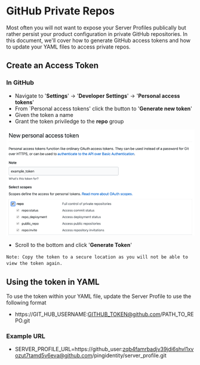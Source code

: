 # GitHub Private Repos

Most often you will not want to expose your Server Profiles publically but rather persist your product configuration in private GitHub repositories. In this document, we'll cover how to generate GitHub access tokens and how to update your YAML files to access private repos.

## Create an Access Token

### In GitHub

* Navigate to '**Settings**' -> '**Developer Settings**' -> '**Personal access tokens**'
* From `Personal access tokens' click the button to '**Generate new token**'
* Given the token a name
* Grant the token priviledge to the **repo** group

![TCP_XML S3 Cluster Variables](../images/GITHUB_PERSONAL_ACCESS_TOKEN.png)

* Scroll to the bottom and click '**Generate Token**'

```Note: Copy the token to a secure location as you will not be able to view the token again.```


## Using the token in YAML

To use the token within your YAML file, update the Server Profile to use the following format

* https://GIT_HUB_USERNAME:GITHUB_TOKEN@github.com/PATH_TO_REPO.git

### Example URL

* SERVER_PROFILE_URL=https://github_user:zqb4famrbadjv39jdi6shvl1xvozut7tamd5v6eva@github.com/pingidentity/server_profile.git



